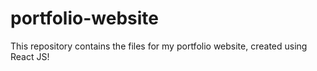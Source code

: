 # portfolio-website
This repository contains the files for my portfolio website, created using React JS!
